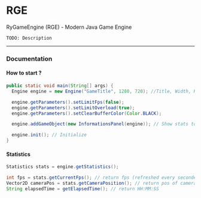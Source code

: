 # RGE
RyGameEngine (RGE) - Modern Java Game Engine


`TODO: Description`

-----------

### Documentation

#### How to start ?
```Java
public static void main(String[] args) {
  Engine engine = new Engine("GameTitle", 1280, 720); //Title, Width, Height

  engine.getParameters().setLimitFps(false);
  engine.getParameters().setLimitOverload(true);
  engine.getParameters().setClearBufferColor(Color.BLACK);

  engine.addGameObject(new InformationsPanel(engine)); // Show stats to the screen

  engine.init(); // Initialize
}
```


#### Statistics
```Java
Statistics stats = engine.getStatistics();

int fps = stats.getCurrentFps(); // return fps (refreshed every secondes)
Vector2D cameraPos = stats.getCameraPosition(); // return pos of camera with Vector2D
String elapsedTime = getElapsedTime(); // return HH:MM:SS
```
